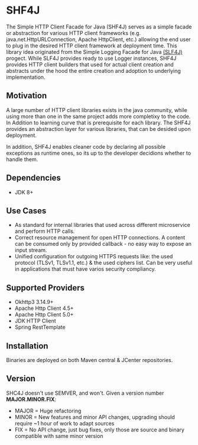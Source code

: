 # SHF4J
The Simple HTTP Client Facade for Java (SHF4J) serves as a simple facade or abstraction for various HTTP client frameworks (e.g. java.net.HttpURLConnection, Apache HttpClient, etc.) allowing the end user to plug in the desired HTTP client framework at deployment time. This library idea originated from the Simple Logging Facade for Java [(SLF4J)](http://www.slf4j.org) progect. While SLF4J provides ready to use Logger instances, SHF4J provides HTTP client builders that used for actual client creation and abstracts under the hood the entire creation and adoption to underlying implementation.

## Motivation
A large number of HTTP client libraries exists in the java community, while using more than one in the same project adds more completixy to the code. In Addition to learning curve that is prerequisite for each library. The SHF4J provides an abstraction layer for various libraries, that can be desided upon deployment.

In addition, SHF4J enables cleaner code by declaring all possible exceptions as runtime ones, so its up to the developer decidions whether to handle them.

## Dependencies
* JDK 8+

## Use Cases
* As standard for internal libraries that used across different microservice and perform HTTP calls.
* Correct resource management for open HTTP connections. A content can be consumed only by provided callback - no easy way to expose an input stream.
* Unified configuration for outgoing HTTPS requests like: the used protocol (TLSv1, TLSv1.1, etc.) & the used ciphers list. Can be very useful in applications that must have varios security compliancy.

## Supported Providers
- Okhttp3 3.14.9+ 
- Apache Http Client 4.5+
- Apache Http Client 5.0+
- JDK HTTP Client
- Spring RestTemplate

## Installation
Binaries are deployed on both Maven central & JCenter repositories.

## Version

SHC4J doesn't use SEMVER, and won't. Given a version number **MAJOR.MINOR.FIX**:

* MAJOR = Huge refactoring
* MINOR = New features and minor API changes, upgrading should require ~1 hour of work to adapt sources
* FIX = No API change, just bug fixes, only those are source and binary compatible with same minor version
